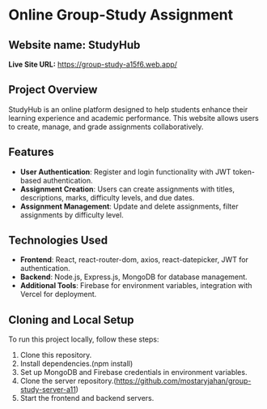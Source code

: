 # Online Group-Study Assignment


## Website name: StudyHub
**Live Site URL:** https://group-study-a15f6.web.app/

## Project Overview
StudyHub is an online platform designed to help students enhance their learning experience and academic performance.
This website allows users to create, manage, and grade assignments collaboratively.


## Features

- **User Authentication**: Register and login functionality with JWT token-based authentication.
- **Assignment Creation**: Users can create assignments with titles, descriptions, marks, difficulty levels, and due dates.
- **Assignment Management**: Update and delete assignments, filter assignments by difficulty level.


## Technologies Used

- **Frontend**: React, react-router-dom, axios, react-datepicker, JWT for authentication.
- **Backend**: Node.js, Express.js, MongoDB for database management.
- **Additional Tools**: Firebase for environment variables, integration with Vercel for deployment.

## Cloning and Local Setup

To run this project locally, follow these steps:

1. Clone this repository.
2. Install dependencies.(npm install)
3. Set up MongoDB and Firebase credentials in environment variables.
4. Clone the server repository.(https://github.com/mostaryjahan/group-study-server-a11)
5. Start the frontend and backend servers.



<!-- ## Category: Assignment 0001 -->
